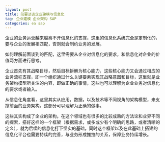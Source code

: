 ```yaml
---
layout: post
title: 简要谈谈企业建模与信息化
tag: 企业建模 企业架构 SAP
categories: ea sap
---
```


企业的业务运营越来越离不开信息化的支撑，这里的信息化系统完全是定制化的，要与企业的发展相匹配，否则就会制约业务的发展。

如何理解前面谈到的匹配，这里需要从企业对信息化的要求，和信息化对企业的价值两方面进行思考。

企业首先有其战略目标，然后目标拆解为核心能力，这些核心能力又会通过相应的业务流程支撑，即一个组织通过什么关键要素实现其战略意图和目标，这里就是业务架构模型所关注的内容，即做正确的事情，这些也可以理解为企业业务对信息化的要求或者输入。

从信息化角度看，这里其实从应用，数据，以及技术等不同视角的架构模型，来支撑前面的业务架构。这部分可以理解为正确的做事。

这些其实构成了企业的架构，在这个领域也有很多的比较成熟的方法论和业界不同的探索，搭好这样的一个框架（根据需求，或多或少有个明确的思路，或者清晰的定义），就为后续的信息化打下坚实的基础，同时这个框架以及在此基础上搭建的信息化平台也需要持续的完善，与业务形成推拉的关系，保障业务持续增长。
